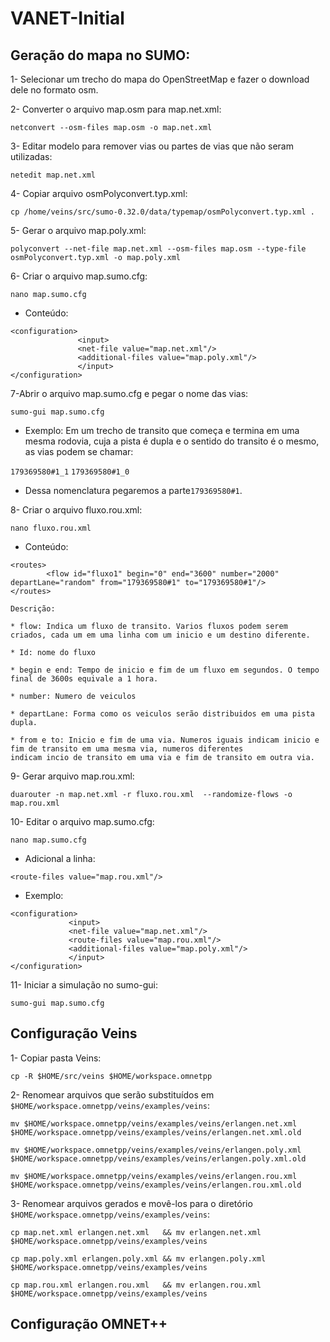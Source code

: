 # VANET-Initial

## Geração do mapa no SUMO:


1- Selecionar um trecho do mapa do OpenStreetMap e fazer o download dele no formato osm.

2- Converter o arquivo map.osm para map.net.xml:

`netconvert --osm-files map.osm -o map.net.xml`

3- Editar modelo para remover vias ou partes de vias que não seram utilizadas:

`netedit map.net.xml`

4- Copiar arquivo osmPolyconvert.typ.xml:

`cp /home/veins/src/sumo-0.32.0/data/typemap/osmPolyconvert.typ.xml .`

5- Gerar o arquivo map.poly.xml:

`polyconvert --net-file map.net.xml --osm-files map.osm --type-file osmPolyconvert.typ.xml -o map.poly.xml`

6- Criar o arquivo map.sumo.cfg:

`nano map.sumo.cfg`

* Conteúdo:

```
<configuration>
               <input>
               <net-file value="map.net.xml"/>
               <additional-files value="map.poly.xml"/>
               </input>
</configuration>

```

7-Abrir o arquivo map.sumo.cfg e pegar o nome das vias:

`sumo-gui map.sumo.cfg`

* Exemplo: Em um trecho de transito que começa e termina em uma mesma rodovia, cuja a pista é dupla e o sentido do transito é o mesmo, as vias podem se chamar:

`179369580#1_1`
`179369580#1_0`

* Dessa nomenclatura pegaremos a parte`179369580#1`.

8- Criar o arquivo  fluxo.rou.xml:

`nano fluxo.rou.xml`

* Conteúdo:

```
<routes>
        <flow id="fluxo1" begin="0" end="3600" number="2000" departLane="random" from="179369580#1" to="179369580#1"/>
</routes>
```

```
Descrição:

* flow: Indica um fluxo de transito. Varios fluxos podem serem criados, cada um em uma linha com um inicio e um destino diferente.

* Id: nome do fluxo

* begin e end: Tempo de inicio e fim de um fluxo em segundos. O tempo final de 3600s equivale a 1 hora.

* number: Numero de veiculos

* departLane: Forma como os veiculos serão distribuidos em uma pista dupla.

* from e to: Inicio e fim de uma via. Numeros iguais indicam inicio e fim de transito em uma mesma via, numeros diferentes 
indicam incio de transito em uma via e fim de transito em outra via.
```

9- Gerar arquivo map.rou.xml:

`duarouter -n map.net.xml -r fluxo.rou.xml  --randomize-flows -o map.rou.xml`

10- Editar o arquivo map.sumo.cfg:

`nano map.sumo.cfg`

* Adicional a linha:  

```
<route-files value="map.rou.xml"/>
```

* Exemplo:

```
<configuration>
             <input>
             <net-file value="map.net.xml"/>
             <route-files value="map.rou.xml"/>
             <additional-files value="map.poly.xml"/>
             </input>
</configuration>
```


11- Iniciar a simulação no sumo-gui:

`sumo-gui map.sumo.cfg`


## Configuração Veins

1- Copiar pasta Veins:

`cp -R $HOME/src/veins $HOME/workspace.omnetpp`

2- Renomear arquivos que serão substituídos em `$HOME/workspace.omnetpp/veins/examples/veins`:

`mv $HOME/workspace.omnetpp/veins/examples/veins/erlangen.net.xml   $HOME/workspace.omnetpp/veins/examples/veins/erlangen.net.xml.old`

`mv $HOME/workspace.omnetpp/veins/examples/veins/erlangen.poly.xml  $HOME/workspace.omnetpp/veins/examples/veins/erlangen.poly.xml.old`

`mv $HOME/workspace.omnetpp/veins/examples/veins/erlangen.rou.xml   $HOME/workspace.omnetpp/veins/examples/veins/erlangen.rou.xml.old`

3- Renomear arquivos gerados e movê-los para o diretório `$HOME/workspace.omnetpp/veins/examples/veins`:

`cp map.net.xml erlangen.net.xml   && mv erlangen.net.xml $HOME/workspace.omnetpp/veins/examples/veins`

`cp map.poly.xml erlangen.poly.xml && mv erlangen.poly.xml $HOME/workspace.omnetpp/veins/examples/veins`

`cp map.rou.xml erlangen.rou.xml   && mv erlangen.rou.xml $HOME/workspace.omnetpp/veins/examples/veins`


## Configuração OMNET++



